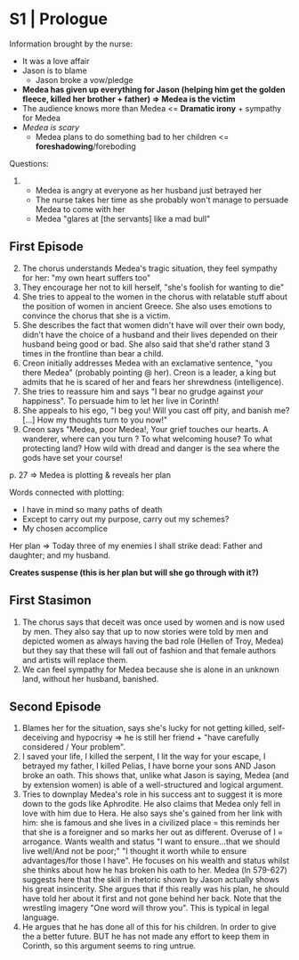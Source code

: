 # S1 | Prologue

Information brought by the nurse:
* It was a love affair
* Jason is to blame
    * Jason broke a vow/pledge
* **Medea has given up everything for Jason (helping him get the golden fleece, killed her brother + father) => Medea is the victim**
* The audience knows more than Medea <= **Dramatic irony** + sympathy for Medea 
* *Medea is scary*
    * Medea plans to do something bad to her children <= **foreshadowing**/foreboding

Questions:
1. * Medea is angry at everyone as her husband just betrayed her
    * The nurse takes her time as she probably won't manage to persuade Medea to come with her
    * Medea "glares at [the servants] like a mad bull"


## First Episode

2. The chorus understands Medea's tragic situation, they feel sympathy for her: "my own heart suffers too"
3. They encourage her not to kill herself, "she's foolish for wanting to die"
4. She tries to appeal to the women in the chorus with relatable stuff about the position of women in ancient Greece. She also uses emotions to convince the chorus that she is a victim.
5. She describes the fact that women didn't have will over their own body, didn't have the choice of a husband and their lives depended on their husband being good or bad. She also said that she'd rather stand 3 times in the frontline than bear a child.
6. Creon initially addresses Medea with an exclamative sentence, "you there Medea" (probably pointing @ her).  Creon is a leader, a king but admits that he is scared of her and fears her shrewdness (intelligence).
7. She tries to reassure him and says "I bear no grudge against *your* happiness". To persuade him to let her live in Corinth!
8. She appeals to his ego, "I beg you! Will you cast off pity, and banish me? [...] How my thoughts turn to you now!"
9. Creon says "Medea, poor Medea!, Your grief touches our hearts. A wanderer, where can you turn ? To what welcoming house? To what protecting land? How wild with dread and danger is the sea where the gods have set your course!

p. 27 => Medea is plotting & reveals her plan

Words connected with plotting:
* I have in mind so many paths of death
* Except to carry out my purpose, carry out my schemes?
* My chosen accomplice

Her plan => Today three of my enemies I shall strike dead: Father and daughter; and my husband.

**Creates suspense (this is her plan but will she go through with it?)**

## First Stasimon

1. The chorus says that deceit was once used by women and is now used by men. They also say that up to now stories were told by men and depicted women as always having the bad role (Hellen of Troy, Medea) but they say that these will fall out of fashion and that female authors and artists will replace them.
2. We can feel sympathy for Medea because she is alone in an unknown land, without her husband, banished.

## Second Episode

1. Blames her for the situation, says she's lucky for not getting killed, self-deceiving and hypocrisy => he is still her friend + "have carefully considered / Your problem". 
2. I saved your life, I killed the serpent, I lit the way for your escape, I betrayed my father, I killed Pelias, I have borne your sons AND Jason broke an oath. This shows that, unlike what Jason is saying, Medea (and by extension women) is able of a well-structured and logical argument.
3. Tries to downplay Medea's role in his success ant to suggest it is more down to the gods like Aphrodite. He also claims that Medea only fell in love with him due to Hera. He also says she's gained from her link with him: she is famous and she lives in a civilized place = this reminds her that she is a foreigner and so marks her out as different. Overuse of I = arrogance. Wants wealth and status "I want to ensure...that we should live well/And not be poor;" "I thought it worth while to ensure advantages/for those I have". He focuses on his wealth and status whilst she thinks about how he has broken his oath to her. Medea (ln 579-627) suggests here that the skill in rhetoric shown by Jason actually shows his great insincerity. She argues that if this really was his plan, he should have told her about it first and not gone behind her back. Note that the wrestling imagery "One word will throw you". This is typical in legal language.
4. He argues that he has done all of this for his children. In order to give the a better future. BUT he has not made any effort to keep them in Corinth, so this argument seems to ring untrue.